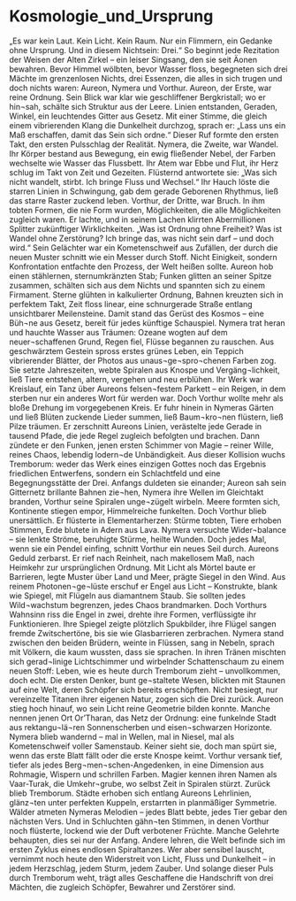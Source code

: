 # Kosmologie_und_Ursprung

„Es war kein Laut. Kein Licht. Kein Raum. Nur ein Flimmern, ein Gedanke ohne Ursprung. Und in diesem Nichtsein: Drei.“ So beginnt jede Rezitation der Weisen der Alten Zirkel – ein leiser Singsang, den sie seit Äonen bewahren. Bevor Himmel wölbten, bevor Wasser floss, begegneten sich drei Mächte im grenzenlosen Nichts, drei Essenzen, die alles in sich trugen und doch nichts waren: Aureon, Nymera und Vorthur.
Aureon, der Erste, war reine Ordnung. Sein Blick war klar wie geschliffener Bergkristall; wo er hin¬sah, schälte sich Struktur aus der Leere. Linien entstanden, Geraden, Winkel, ein leuchtendes Gitter aus Gesetz. Mit einer Stimme, die gleich einem vibrierenden Klang die Dunkelheit durchzog, sprach er: „Lass uns ein Maß erschaffen, damit das Sein sich ordne.“ Dieser Ruf formte den ersten Takt, den ersten Pulsschlag der Realität.
Nymera, die Zweite, war Wandel. Ihr Körper bestand aus Bewegung, ein ewig fließender Nebel, der Farben wechselte wie Wasser das Flussbett. Ihr Atem war Ebbe und Flut, ihr Herz schlug im Takt von Zeit und Gezeiten. Flüsternd antwortete sie: „Was sich nicht wandelt, stirbt. Ich bringe Fluss und Wechsel.“ Ihr Hauch löste die starren Linien in Schwingung, gab dem gerade Geborenen Rhythmus, ließ das starre Raster zuckend leben.
Vorthur, der Dritte, war Bruch. In ihm tobten Formen, die nie Form wurden, Möglichkeiten, die alle Möglichkeiten zugleich waren. Er lachte, und in seinem Lachen klirrten Abermillionen Splitter zukünftiger Wirklichkeiten. „Was ist Ordnung ohne Freiheit? Was ist Wandel ohne Zerstörung? Ich bringe das, was nicht sein darf – und doch wird.“ Sein Gelächter war ein Kometenschweif aus Zufällen, der durch die neuen Muster schnitt wie ein Messer durch Stoff.
Nicht Einigkeit, sondern Konfrontation entfachte den Prozess, der Welt heißen sollte. Aureon hob einen stählernen, sternumkränzten Stab; Funken glitten an seiner Spitze zusammen, schälten sich aus dem Nichts und spannten sich zu einem Firmament. Sterne glühten in kalkulierter Ordnung, Bahnen kreuzten sich in perfektem Takt, Zeit floss linear, eine schnurgerade Straße entlang unsichtbarer Meilensteine. Damit stand das Gerüst des Kosmos – eine Büh¬ne aus Gesetz, bereit für jedes künftige Schauspiel.
Nymera trat heran und hauchte Wasser aus Träumen: Ozeane wogten auf dem neuer¬schaffenen Grund, Regen fiel, Flüsse begannen zu rauschen. Aus geschwärztem Gestein spross erstes grünes Leben, ein Teppich vibrierender Blätter, der Photos aus unaus¬ge¬spro¬chenen Farben zog. Sie setzte Jahreszeiten, webte Spiralen aus Knospe und Vergäng¬lichkeit, ließ Tiere entstehen, altern, vergehen und neu erblühen. Ihr Werk war Kreislauf, ein Tanz über Aureons felsen¬festem Parkett – ein Reigen, in dem sterben nur ein anderes Wort für werden war.
Doch Vorthur wollte mehr als bloße Drehung im vorgegebenen Kreis. Er fuhr hinein in Nymeras Gärten und ließ Blüten zuckende Lieder summen, ließ Baum¬kro¬nen flüstern, ließ Pilze träumen. Er zerschnitt Aureons Linien, verästelte jede Gerade in tausend Pfade, die jede Regel zugleich befolgten und brachen. Dann zündete er den Funken, jenen ersten Schimmer von Magie – reiner Wille, reines Chaos, lebendig lodern¬de Unbändigkeit.
Aus dieser Kollision wuchs Tremborum: weder das Werk eines einzigen Gottes noch das Ergebnis friedlichen Entwerfens, sondern ein Schlachtfeld und eine Begegnungsstätte der Drei. Anfangs duldeten sie einander; Aureon sah sein Gitternetz brillante Bahnen zie¬hen, Nymera ihre Wellen im Gleichtakt branden, Vorthur seine Spiralen unge¬zügelt wirbeln. Meere formten sich, Kontinente stiegen empor, Himmelreiche funkelten. Doch Vorthur blieb unersättlich. Er flüsterte in Elementarherzen: Stürme tobten, Tiere erhoben Stimmen, Erde blutete in Adern aus Lava.
Nymera versuchte Wider¬balance – sie lenkte Ströme, beruhigte Stürme, heilte Wunden. Doch jedes Mal, wenn sie ein Pendel einfing, schnitt Vorthur ein neues Seil durch. Aureons Geduld zerbarst. Er rief nach Reinheit, nach makellosem Maß, nach Heimkehr zur ursprünglichen Ordnung. Mit Licht als Mörtel baute er Barrieren, legte Muster über Land und Meer, prägte Siegel in den Wind. Aus reinem Photonen¬ge¬lüste erschuf er Engel aus Licht – Konstrukte, blank wie Spiegel, mit Flügeln aus diamantnem Staub. Sie sollten jedes Wild¬wachstum begrenzen, jedes Chaos brandmarken. Doch Vorthurs Wahnsinn riss die Engel in zwei, drehte ihre Formen, verflüssigte ihr Funktionieren. Ihre Spiegel zeigte plötzlich Spukbilder, ihre Flügel sangen fremde Zwitschertöne, bis sie wie Glasbarrieren zerbrachen.
Nymera stand zwischen den beiden Brüdern, weinte in Flüssen, sang in Nebeln, sprach mit Völkern, die kaum wussten, dass sie sprachen. In ihren Tränen mischten sich gerad¬linige Lichtschimmer und wirbelnder Schattenschaum zu einem neuen Stoff: Leben, wie es heute durch Tremborum zieht – unvollkommen, doch echt. Die ersten Denker, bunt ge¬staltete Wesen, blickten mit Staunen auf eine Welt, deren Schöpfer sich bereits erschöpften. Nicht besiegt, nur vereinzelte Titanen ihrer eigenen Natur, zogen sich die Drei zurück.
Aureon stieg hoch hinauf, wo sein Licht reine Geometrie bilden konnte. Manche nennen jenen Ort Or’Tharan, das Netz der Ordnung: eine funkelnde Stadt aus rektangu¬lä¬ren Sonnenscherben und eisen¬schwarzen Horizonte. Nymera blieb wandernd – mal in Wellen, mal in Niesel, mal als Kometenschweif voller Samenstaub. Keiner sieht sie, doch man spürt sie, wenn das erste Blatt fällt oder die erste Knospe keimt. Vorthur versank tief, tiefer als jedes Berg¬men¬schen-Angedenken, in eine Dimension aus Rohmagie, Wispern und schrillen Farben. Magier kennen ihren Namen als Vaar-Turak, die Umkehr¬grube, wo selbst Zeit in Spiralen stürzt.
Zurück blieb Tremborum. Städte erhoben sich entlang Aureons Lehrlinien, glänz¬ten unter perfekten Kuppeln, erstarrten in planmäßiger Symmetrie. Wälder atmeten Nymeras Melodien – jedes Blatt bebte, jedes Tier gebar den nächsten Vers. Und in Schluchten gähn¬ten Stimmen, in denen Vorthur noch flüsterte, lockend wie der Duft verbotener Früchte.
Manche Gelehrte behaupten, dies sei nur der Anfang. Andere lehren, die Welt befinde sich im ersten Zyklus eines endlosen Spiraltanzes. Wer aber sensibel lauscht, vernimmt noch heute den Widerstreit von Licht, Fluss und Dunkelheit – in jedem Herzschlag, jedem Sturm, jedem Zauber. Und solange dieser Puls durch Tremborum weht, trägt alles Geschaffene die Handschrift von drei Mächten, die zugleich Schöpfer, Bewahrer und Zerstörer sind.

